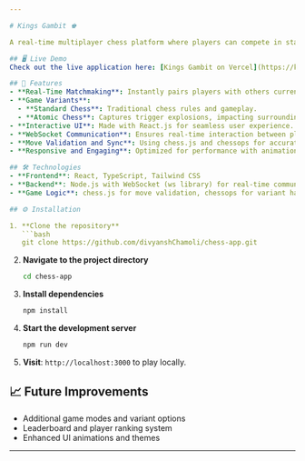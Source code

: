 ```yaml
---

# Kings Gambit ♚

A real-time multiplayer chess platform where players can compete in standard chess or the explosive variant, Atomic Chess. Players are automatically matched with opponents online. The game includes visual effects, sound notifications, and synchronized game states to enhance the experience.

## 🖥️ Live Demo
Check out the live application here: [Kings Gambit on Vercel](https://kingsgambit.vercel.app/)

## 🚀 Features
- **Real-Time Matchmaking**: Instantly pairs players with others currently online.
- **Game Variants**:
  - **Standard Chess**: Traditional chess rules and gameplay.
  - **Atomic Chess**: Captures trigger explosions, impacting surrounding pieces.
- **Interactive UI**: Made with React.js for seamless user experience.
- **WebSocket Communication**: Ensures real-time interaction between players.
- **Move Validation and Sync**: Using chess.js and chessops for accurate move validation and synchronized game state across players.
- **Responsive and Engaging**: Optimized for performance with animations and sounds on moves, captures, and game events.

## 🛠️ Technologies
- **Frontend**: React, TypeScript, Tailwind CSS
- **Backend**: Node.js with WebSocket (ws library) for real-time communication
- **Game Logic**: chess.js for move validation, chessops for variant handling and synchronization

## ⚙️ Installation

1. **Clone the repository**  
   ```bash
   git clone https://github.com/divyanshChamoli/chess-app.git
   ```
2. **Navigate to the project directory**  
   ```bash
   cd chess-app
   ```
3. **Install dependencies**  
   ```bash
   npm install
   ```
4. **Start the development server**  
   ```bash
   npm run dev
   ```

5. **Visit**: `http://localhost:3000` to play locally.

## 📈 Future Improvements
- Additional game modes and variant options
- Leaderboard and player ranking system
- Enhanced UI animations and themes

---
```


